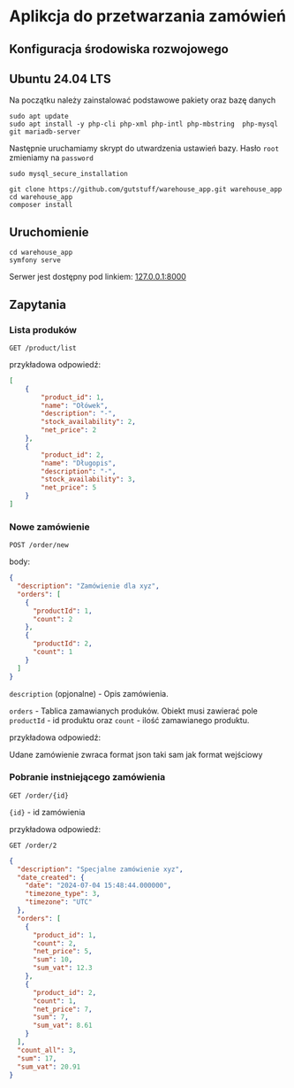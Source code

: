 # Aplikcja do przetwarzania zamówień

## Konfiguracja środowiska rozwojowego

## Ubuntu 24.04 LTS
Na początku należy zainstalować podstawowe pakiety oraz bazę danych

```
sudo apt update
sudo apt install -y php-cli php-xml php-intl php-mbstring  php-mysql git mariadb-server
```

Następnie uruchamiamy skrypt do utwardzenia ustawień bazy. Hasło `root` zmieniamy na `password`

```
sudo mysql_secure_installation
```

```
git clone https://github.com/gutstuff/warehouse_app.git warehouse_app
cd warehouse_app
composer install
```

## Uruchomienie
```
cd warehouse_app
symfony serve
```

Serwer jest dostępny pod linkiem: [127.0.0.1:8000](http://127.0.0.1:8000)

## Zapytania

### Lista produków

`GET /product/list`

przykładowa odpowiedź:

```json
[
	{
		"product_id": 1,
		"name": "Ołówek",
		"description": "-",
		"stock_availability": 2,
		"net_price": 2
	},
	{
		"product_id": 2,
		"name": "Długopis",
		"description": "-",
		"stock_availability": 3,
		"net_price": 5
	}
]
```

### Nowe zamówienie

`POST /order/new`

body:

```json
{
  "description": "Zamówienie dla xyz",
  "orders": [
    {
      "productId": 1,
      "count": 2
    },
    {
      "productId": 2,
      "count": 1
    }
  ]
}
```
`description` (opjonalne) - Opis zamówienia.

`orders` - Tablica zamawianych produków. Obiekt musi zawierać
pole `productId` - id produktu oraz `count` - ilość zamawianego produktu.

przykładowa odpowiedź:

Udane zamówienie zwraca format json taki sam jak format wejściowy

### Pobranie instniejącego zamówienia

`GET /order/{id}`

`{id}` - id zamówienia

przykładowa odpowiedź:

`GET /order/2`

```json
{
  "description": "Specjalne zamówienie xyz",
  "date_created": {
    "date": "2024-07-04 15:48:44.000000",
    "timezone_type": 3,
    "timezone": "UTC"
  },
  "orders": [
    {
      "product_id": 1,
      "count": 2,
      "net_price": 5,
      "sum": 10,
      "sum_vat": 12.3
    },
    {
      "product_id": 2,
      "count": 1,
      "net_price": 7,
      "sum": 7,
      "sum_vat": 8.61
    }
  ],
  "count_all": 3,
  "sum": 17,
  "sum_vat": 20.91
}
```
